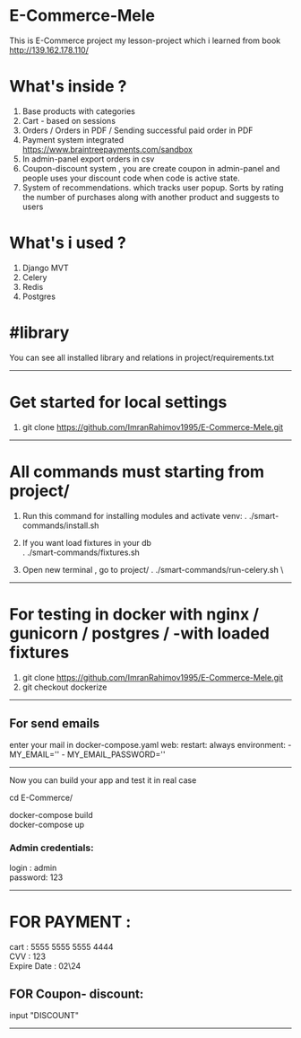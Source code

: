 # E-Commerce-Mele

This is E-Commerce project my lesson-project which i learned from  book 
http://139.162.178.110/
# What's inside ?

1. Base products with categories
2. Cart - based on sessions
3. Orders / Orders in PDF / Sending successful paid order in PDF
4. Payment system integrated https://www.braintreepayments.com/sandbox
5. In admin-panel export orders in csv
6. Coupon-discount system , you are create coupon in admin-panel and people uses your discount code when code is active state.
7. System of recommendations. which tracks user popup. 
   Sorts by rating the number of purchases along with another product and suggests to users


# What's i used ?

1. Django MVT
2. Celery
3. Redis
4. Postgres

# #library
You can see all installed library and relations in project/requirements.txt

_________________________________________________________________________________
# Get started for local settings

1. git clone https://github.com/ImranRahimov1995/E-Commerce-Mele.git
_________________________________________________________________________________

# All commands must starting from project/

1. Run this command for installing modules and activate venv:
. ./smart-commands/install.sh

2. If you want load fixtures in your db \
. ./smart-commands/fixtures.sh

4. Open new terminal , go to project/
. ./smart-commands/run-celery.sh \
_________________________________________________________________________________
# For testing in docker with nginx / gunicorn / postgres / -with loaded fixtures


1. git clone https://github.com/ImranRahimov1995/E-Commerce-Mele.git
2. git checkout dockerize

_________________________________________________________________________________

## For send emails 
enter your mail in docker-compose.yaml
  web:
    restart: always
    environment:
      - MY_EMAIL=''
      - MY_EMAIL_PASSWORD=''
________________________________________________________
Now you can build your app and test it in real case

cd E-Commerce/

docker-compose build \
docker-compose up 

### Admin credentials:
login : admin \
password: 123

-----------------
# FOR PAYMENT :

cart : 5555 5555 5555 4444 \
CVV : 123 \
Expire Date : 02\24  

## FOR Coupon- discount:

input "DISCOUNT"  

-----------------
